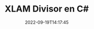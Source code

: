 ---
############################# Static ############################
layout: "auto-gen-merger"
date: 2022-09-19T14:17:45
draft: false
otherformats: odp ods odt one otp ott pdf pps ppsx ppt pptx rtf tex vdx vsdm vsdx

############################# Head ############################
head_title: "Dividir XLAM en varios archivos en C#"
head_description: "Divida un solo archivo XLAM en varios archivos según los números de página, los intervalos de página, las páginas pares o impares mediante la API de fusión de documentos."

############################# Header ############################
title: "XLAM Divisor en C#"
description: "Divida XLAM con unas pocas líneas de código .NET."
bg_image: "https://cms.admin.containerize.com/templates/aspose/App_Themes/V3/images/bg/header1.png"
bg_overlay: false
button:
    enable: true
    icon: "fas fa-arrow-down"
    label: "Descargue prueba gratis"
    link: "https://downloads.groupdocs.com/merger/net"

############################# SubMenu ############################
submenu:
    enable: true

    left:
        img_alt: "GroupDocs.Merger for .NET"
        image: "https://cms.admin.containerize.com/templates/groupdocs/images/product-logos/90x90-noborder/groupdocs-merger-net.png"
        product: "GroupDocs.Merger"
        platform: ".NET"

    middle:
        button:

            # button loop
            - link: "https://apireference.groupdocs.com/merger/net"
              text: "Referencia de la API"

            # button loop
            - link: "https://github.com/groupdocs-merger"
              text: "Ejemplos de código"

            # button loop
            - link: "https://products.groupdocs.app/merger/family"
              text: "demostraciones en vivo"

            # button loop
            - link: "https://purchase.groupdocs.com/pricing/merger/net"
              text: "Precios"

    right:
        link_download: "https://downloads.groupdocs.com/merger"
        link_learn: "https://docs.groupdocs.com/merger/net"
        link_buy: "https://purchase.groupdocs.com"

############################# About ############################
about:
    enable: true
    title: "Acerca de la API de GroupDocs.Merger for .NET"
    content: |
        La biblioteca [GroupDocs.Merger for .NET](/es/merger/net/) ofrece una solución simple para fusionar y dividir de forma segura entre una amplia gama de formatos de documentos, incluidos PDF, Microsoft Office (Word, Excel, PowerPoint, OneNote), OpenDocument, HTML, imágenes y muchos otros dentro de las aplicaciones de .NET. Al agregar solo unas pocas líneas del código, realice varias operaciones de documentos, como mover, eliminar, rotar, intercambiar, extraer o cambiar la orientación de las páginas dentro de los documentos. La API de combinación de documentos también admite la vista previa de páginas de documentos como una imagen para analizar la estructura, el formato y el contenido del documento en la página.
        
        GroupDocs.Merger API es una opción correcta para soluciones corporativas que necesitan funciones de división de archivos. Estas API son compatibles con todos los principales sistemas operativos y plataformas, incluido .NET Framework, .NET Standard, .NET Core, Mono.

############################# Steps ############################
steps:
    enable: true
    title_left: "Dividir XLAM páginas de archivos en .NET"
    content_left: |
        [GroupDocs.Merger for .NET](/es/merger/net/) facilita a los desarrolladores de C# dividir un único archivo XLAM en varios archivos resultantes mediante la implementación de un unos sencillos pasos.
        
        * Inicialice **SplitOptions** con el formato de ruta de los archivos de salida.
        * Cree una nueva instancia de **Merger** y pase la ruta del documento de origen como parámetro del constructor.
        * Llame a **Split** y pase el objeto **SplitOptions** para guardar los documentos resultantes.

    title_right: "Requisitos del sistema"
    content_right: |
        Las API de GroupDocs.Merger for .NET son compatibles con todas las principales plataformas y sistemas operativos. Antes de ejecutar el código a continuación, asegúrese de tener instalados los siguientes requisitos previos en su sistema.

        * Sistemas operativos: Microsoft Windows, Linux, Mac OS
        * Entornos de desarrollo: Visual Studio, Xamarin, MonoDevelop
        * Marcos: .NET Framework, .NET Standard, .NET Core, Mono
        * Descarga la última versión de GroupDocs.Merger for .NET de [NuGet](https://www.nuget.org/packages/groupdocs.merger)
         
    code: |
     {{% merger/additional-styles %}}
     {{< merger/code-merger title="Cómo dividir archivos XLAM usando el código de ejemplo C#">}}

        ```csharp    
        // Divida el archivo XLAM usando GroupDocs.Merger API
        string filePath = "input.xlam";
        string filePathOut = "output.xlam";

        // Inicialice la clase SplitOptions con el formato de ruta de los archivos de salida
        SplitOptions splitOptions = new SplitOptions(filePathOut, new int[] { 3, 6, 8 });

        // Crear una instancia de Fusión con el documento de entrada XLAM
        using (Merger merger = new Merger(filePath))
          {
            // Llame al método Split y pase el objeto SplitOptions para guardar los documentos resultantes
            merger.Split(splitOptions);
          }
        ```
     {{< /merger/code-merger >}}

############################# Demos ############################
demos:
    enable: true
    title: "Demostraciones en vivo: dividir XLAM archivo en línea"
    content: |
       Divida el archivo XLAM ahora mismo visitando el sitio web [GroupDocs.Merger Live Demos](https://products.groupdocs.app/splitter/xlam).
       La demostración en vivo tiene los siguientes beneficios.
        
############################# About Formats ############################
about_formats:
    enable: true

############################# More Formats ############################
more_formats:
    enable: true
    title: "Dividir archivo de otros formatos"
    content: |
        .NET fusión de documentos y API dividida para formatos de archivo e imágenes. Divida algunos de los formatos de archivo populares como se indica a continuación.

############################# Back to top ###############################
back_to_top:
    enable: true
---